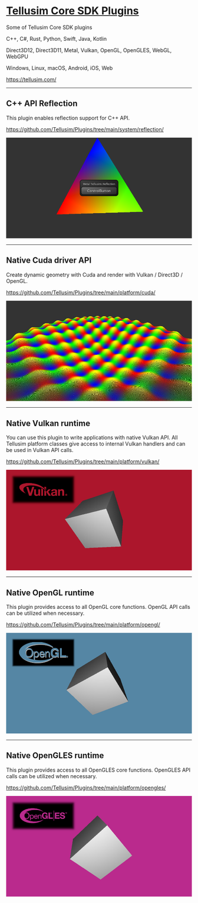 # [Tellusim Core SDK Plugins](https://tellusim.com/core-sdk/)

Some of Tellusim Core SDK plugins

C++, C#, Rust, Python, Swift, Java, Kotlin

Direct3D12, Direct3D11, Metal, Vulkan, OpenGL, OpenGLES, WebGL, WebGPU

Windows, Linux, macOS, Android, iOS, Web

https://tellusim.com/

---

## C++ API Reflection

This plugin enables reflection support for C++ API.

https://github.com/Tellusim/Plugins/tree/main/system/reflection/

![Reflection](system/reflection/system_reflection.png)

---

## Native Cuda driver API

Create dynamic geometry with Cuda and render with Vulkan / Direct3D / OpenGL.

https://github.com/Tellusim/Plugins/tree/main/platform/cuda/

![Cuda](platform/cuda/platform_cuda.jpg)

---

## Native Vulkan runtime

You can use this plugin to write applications with native Vulkan API. All Tellusim platform classes give access to internal Vulkan handlers and can be used in Vulkan API calls.

https://github.com/Tellusim/Plugins/tree/main/platform/vulkan/

![Vulkan](platform/vulkan/platform_vulkan.png)

---

## Native OpenGL runtime

This plugin provides access to all OpenGL core functions. OpenGL API calls can be utilized when necessary.

https://github.com/Tellusim/Plugins/tree/main/platform/opengl/

![OpenGL](platform/opengl/platform_opengl.png)

---

## Native OpenGLES runtime

This plugin provides access to all OpenGLES core functions. OpenGLES API calls can be utilized when necessary.

https://github.com/Tellusim/Plugins/tree/main/platform/opengles/

![OpenGLES](platform/opengles/platform_opengles.png)
